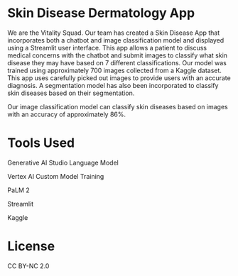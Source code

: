 # Skin Disease Dermatology App
We are the Vitality Squad. Our team has created a Skin Disease App that incorporates both a chatbot and image classification model and displayed using a Streamlit user interface. This app allows a patient to discuss medical concerns with the chatbot and submit images to classify what skin disease they may have based on 7 different classifications. Our model was trained using approximately 700 images collected from a Kaggle dataset. This app uses carefully picked out images to provide users with an accurate diagnosis. A segmentation model has also been incorporated to classify skin diseases based on their segmentation.

Our image classification model can classify skin diseases based on images with an accuracy of approximately 86%.

# Tools Used

Generative AI Studio Language Model  

Vertex AI Custom Model Training  

PaLM 2  

Streamlit  

Kaggle

# License
CC BY-NC 2.0

